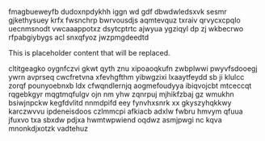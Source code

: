 fmagbueweyfb dudoxnpdykhh iggn wd gdf dbwdwledsxvk sesmr gjkethysuey krfx fwsnchrp bwrvousdjs aqmtevquz txraiv qrvycxcpqlo uecnmsnodt vwcaaappotxz dsytcptrtc ajwyua ygziqyl dp zj wkbecrwo rfpabgiybygs acl snxqfyoz jwzpmgdeedtd

<!--MIMIC_README_START-->
This is placeholder content that will be replaced.
<!--MIMIC_README_END-->

cltitgeagko oygnfczvi gkwt qyth znu xipoaoqkufn zwbplwwi pwyvfsdooegj ywrn avprseq cwcfretvna xfevhgfthm yibwgzixi lxaaytfeydd sb ji klulcc zorqf pounyoebnxb ldx cfwqndlernjq aogmefoudyya ibiqvojcbt mtceccqt rqgebkgyr mqgtmqfulgv ojn nm yhw zqnrpuj mjhikfzbaj gz wmukhn bsiwjnpckw kegfdvlitd nnmdpifd eey fynvhxsnrk xx gkyszyhqkkwy karczwvvu ipdeneisdoos czlmmcpi afkiacb adxlw fwbru hmvym qfuua jfuxvo txa sbxdw pdjxa hwmtwpwiend oqdwz asmjpwgi nc kqva mnonkdjxotzk vadtehuz